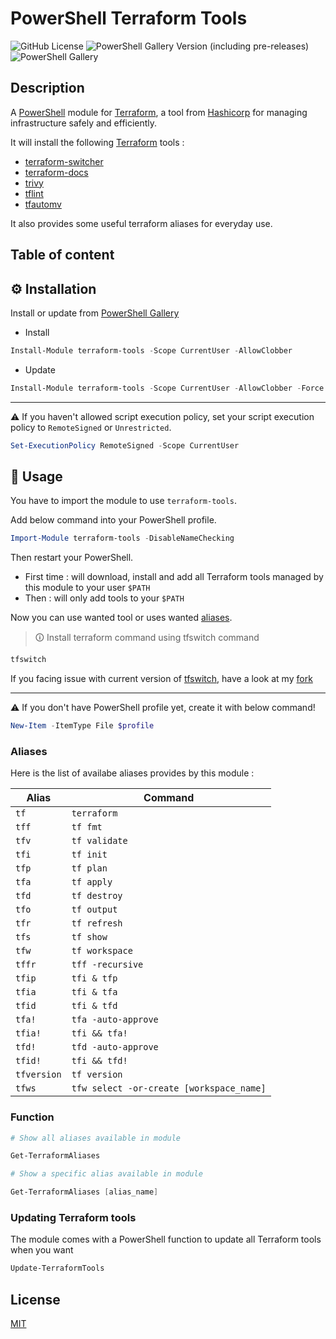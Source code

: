# PowerShell Terraform Tools

![GitHub License](https://img.shields.io/github/license/ptavares/powershell-setup-terminal)
![PowerShell Gallery Version (including pre-releases)](https://img.shields.io/powershellgallery/v/terraform-tools)
![PowerShell Gallery](https://img.shields.io/powershellgallery/dt/terraform-tools)

## Description

A [PowerShell](https://www.powershellgallery.com/packages/terraform-tools/) module for [Terraform](https://www.terraform.io/), a tool from [Hashicorp](https://www.hashicorp.com/) for managing infrastructure safely and efficiently.

It will install the following [Terraform](https://www.terraform.io/) tools :

- [terraform-switcher](https://github.com/warrensbox/terraform-switcher)
- [terraform-docs](https://github.com/terraform-docs/terraform-docs)
- [trivy](https://github.com/aquasecurity/trivy)
- [tflint](https://github.com/terraform-linters/tflint)
- [tfautomv](https://github.com/busser/tfautomv)


It also provides some useful terraform aliases for everyday use.

## Table of content

## ⚙️ Installation

Install or update from [PowerShell Gallery](https://www.powershellgallery.com/packages/terraform-tools/)

- Install

```powershell
Install-Module terraform-tools -Scope CurrentUser -AllowClobber
```

- Update

```powershell
Install-Module terraform-tools -Scope CurrentUser -AllowClobber -Force
```

---

⚠️ If you haven't allowed script execution policy, set your script execution policy to `RemoteSigned` or `Unrestricted`.

```powershell
Set-ExecutionPolicy RemoteSigned -Scope CurrentUser
```

## 🛂 Usage

You have to import the module to use `terraform-tools`.

Add below command into your PowerShell profile.

```powershell
Import-Module terraform-tools -DisableNameChecking
```

Then restart your PowerShell.  

- First time : will download, install and add all Terraform tools managed by this module to your user `$PATH`
- Then : will only add tools to your `$PATH`

Now you can use wanted tool or uses wanted [aliases](#aliases).

> 🛈 Install terraform command using tfswitch command

```powershell
tfswitch
```

If you facing issue with current version of [tfswitch](https://github.com/warrensbox/terraform-switcher), have a look at my [fork](https://github.com/ptavares/terraform-switcher)

---

⚠️ If you don't have PowerShell profile yet, create it with below command!

```powershell
New-Item -ItemType File $profile
```

### Aliases

Here is the list of availabe aliases provides by this module :

| Alias       | Command                                  |
| ----------- | ---------------------------------------- |
| `tf`        | `terraform`                              |
| `tff`       | `tf fmt`                                 |
| `tfv`       | `tf validate`                            |
| `tfi`       | `tf init`                                |
| `tfp`       | `tf plan`                                |
| `tfa`       | `tf apply`                               |
| `tfd`       | `tf destroy`                             |
| `tfo`       | `tf output`                              |
| `tfr`       | `tf refresh`                             |
| `tfs`       | `tf show`                                |
| `tfw`       | `tf workspace`                           |
| `tffr`      | `tff -recursive`                         |
| `tfip`      | `tfi & tfp`                              |
| `tfia`      | `tfi & tfa`                              |
| `tfid`      | `tfi & tfd`                              |
| `tfa!`      | `tfa -auto-approve`                      |
| `tfia!`     | `tfi && tfa!`                            |
| `tfd!`      | `tfd -auto-approve`                      |
| `tfid!`     | `tfi && tfd!`                            |
| `tfversion` | `tf version`                             |
| `tfws`      | `tfw select -or-create [workspace_name]` |

### Function

```powershell
# Show all aliases available in module

Get-TerraformAliases
```

```powershell
# Show a specific alias available in module

Get-TerraformAliases [alias_name]
```

### Updating Terraform tools

The module comes with a PowerShell function to update all Terraform tools when you want

```powershell
Update-TerraformTools
```

## License

[MIT](./LICENCE)
